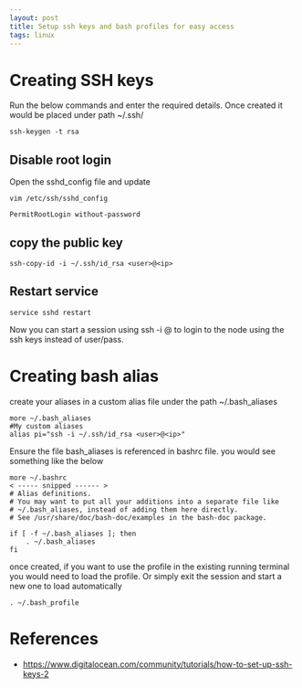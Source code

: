 ```yaml
---
layout: post
title: Setup ssh keys and bash profiles for easy access 
tags: linux
---
```


# Creating SSH keys 
Run the below commands and enter the required details. Once created it would be placed under path ~/.ssh/

```
ssh-keygen -t rsa
```

## Disable root login

Open the sshd_config file and update 

```
vim /etc/ssh/sshd_config

PermitRootLogin without-password
```
## copy the public key
```
ssh-copy-id -i ~/.ssh/id_rsa <user>@<ip>
```

## Restart service 

```
service sshd restart
```

Now you can start a session using ssh -i <file> <user>@<ip> to login to the node using the ssh keys instead of user/pass. 

# Creating bash alias 
create your aliases in a custom alias file under the path ~/.bash_aliases

```
more ~/.bash_aliases 
#My custom aliases
alias pi="ssh -i ~/.ssh/id_rsa <user>@<ip>"
```
Ensure the file bash_aliases is referenced in bashrc file. you would see something like the below

```
more ~/.bashrc
< ----- snipped ------ >
# Alias definitions.
# You may want to put all your additions into a separate file like
# ~/.bash_aliases, instead of adding them here directly.
# See /usr/share/doc/bash-doc/examples in the bash-doc package.

if [ -f ~/.bash_aliases ]; then
    . ~/.bash_aliases
fi

```
once created, if you want to use the profile in the existing running terminal you would need to load the profile. Or simply exit the session and start a new one to load automatically 

```
. ~/.bash_profile
```

# References

* https://www.digitalocean.com/community/tutorials/how-to-set-up-ssh-keys-2
